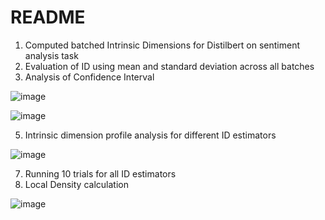 # README
1. Computed batched Intrinsic Dimensions for Distilbert on sentiment analysis task
2. Evaluation of ID using mean and standard deviation across all batches
3. Analysis of Confidence Interval

![image](https://github.com/abdessalam-eddib/llm_experiments/assets/72447002/b5d61fe3-5cdc-4c39-a58c-74ed49674a1e)

![image](https://github.com/abdessalam-eddib/llm_experiments/assets/72447002/e9e978ec-60eb-4376-8fe7-95602d6b64f5)
   
5. Intrinsic dimension profile analysis for different ID estimators

![image](https://github.com/abdessalam-eddib/llm_experiments/assets/72447002/722a0c01-2d49-4498-9b83-a79c67049e92)

7. Running 10 trials for all ID estimators
8. Local Density calculation

![image](https://github.com/abdessalam-eddib/llm_experiments/assets/72447002/de60021c-35b8-4ba4-8bc3-47d896fc8806)


